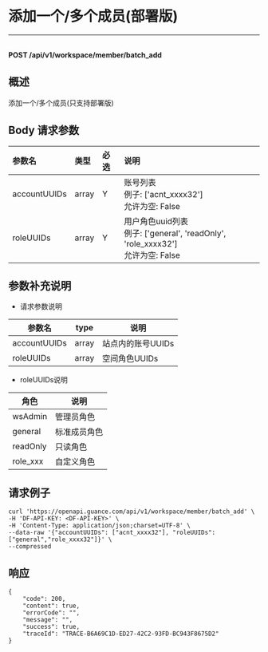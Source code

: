 # 添加一个/多个成员(部署版)

---

<br />**POST /api/v1/workspace/member/batch_add**

## 概述
添加一个/多个成员(只支持部署版)




## Body 请求参数

| 参数名        | 类型     | 必选   | 说明              |
|:-----------|:-------|:-----|:----------------|
| accountUUIDs | array | Y | 账号列表<br>例子: ['acnt_xxxx32'] <br>允许为空: False <br> |
| roleUUIDs | array | Y | 用户角色uuid列表<br>例子: ['general', 'readOnly', 'role_xxxx32'] <br>允许为空: False <br> |

## 参数补充说明

- 请求参数说明

| 参数名           | type | 说明                                                 |
| ---------------- | ---- | ---------------------------------------------------- |
| accountUUIDs       | array | 站点内的账号UUIDs|
| roleUUIDs       | array | 空间角色UUIDs|

- roleUUIDs说明

| 角色   | 说明      |
|-----------|-----------|
| wsAdmin   | 管理员角色 |
| general   | 标准成员角色|
| readOnly  | 只读角色|
| role_xxx | 自定义角色|




## 请求例子
```shell
curl 'https://openapi.guance.com/api/v1/workspace/member/batch_add' \
-H 'DF-API-KEY: <DF-API-KEY>' \
-H 'Content-Type: application/json;charset=UTF-8' \
--data-raw '{"accountUUIDs": ["acnt_xxxx32"], "roleUUIDs": ["general","role_xxxx32"]}' \
--compressed
```




## 响应
```shell
{
    "code": 200,
    "content": true,
    "errorCode": "",
    "message": "",
    "success": true,
    "traceId": "TRACE-B6A69C1D-ED27-42C2-93FD-BC943F8675D2"
} 
```




